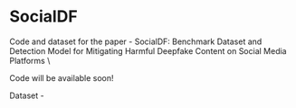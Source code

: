# SocialDF
Code and dataset for the paper - SocialDF: Benchmark Dataset and Detection Model for Mitigating Harmful Deepfake Content on Social Media Platforms \

Code will be available soon!

Dataset - 
